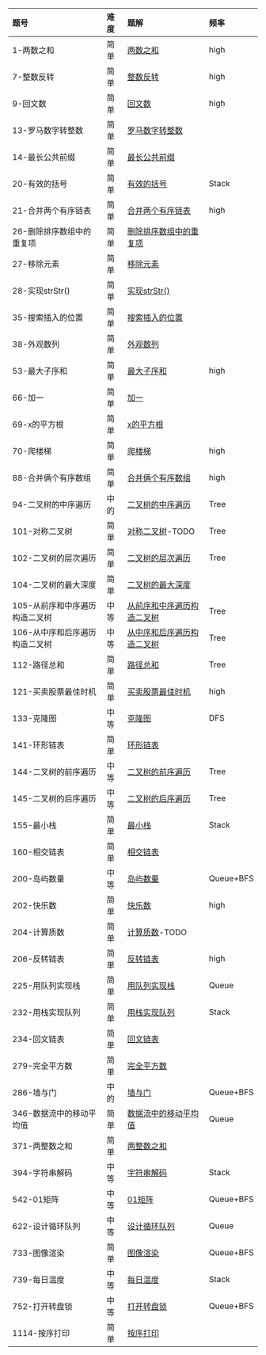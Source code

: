 | 题号 | 难度 | 题解 | 频率  |
| :------| :------ | :------ |  :------ |
| 1-两数之和 | 简单 | [两数之和](1/1.md) | high |
| 7-整数反转 | 简单 | [整数反转](7/7.md) | high |
| 9-回文数 | 简单 | [回文数](9/9.md) | high |
| 13-罗马数字转整数 | 简单 | [罗马数字转整数](13/13.md) | |
| 14-最长公共前缀 | 简单 | [最长公共前缀](14/14.md) |  |
| 20-有效的括号 | 简单 | [有效的括号](20/20.md) | Stack |
| 21-合并两个有序链表 | 简单 | [合并两个有序链表](21/21.md) | high |
| 26-删除排序数组中的重复项 | 简单 | [删除排序数组中的重复项](26/26.md) | |
| 27-移除元素 | 简单 | [移除元素](27/27.md) | |
| 28-实现strStr() | 简单 | [实现strStr()](28/28.md) |  |
| 35-搜索插入的位置 | 简单 | [搜索插入的位置](35/35.md) |  |
| 38-外观数列 | 简单 | [外观数列](38/38.md) |  |
| 53-最大子序和 | 简单 | [最大子序和](53/53.md) | high |
| 66-加一 | 简单 | [加一](66/66.md) |  |
| 69-x的平方根 | 简单 | [x的平方根](69/69.md) | |
| 70-爬楼梯 | 简单 | [爬楼梯](70/70.md) | high|
| 88-合并俩个有序数组 | 简单 | [合并俩个有序数组](88/88.md) | high|
| 94-二叉树的中序遍历 | 中的 | [二叉树的中序遍历](94/94.md) | Tree|
| 101-对称二叉树 | 简单 | [对称二叉树](101/101.md)-TODO |Tree |
| 102-二叉树的层次遍历 | 简单 | [二叉树的层次遍历](102/102.md) |Tree |
| 104-二叉树的最大深度 | 简单 | [二叉树的最大深度](104/104.md) |  |
| 105-从前序和中序遍历构造二叉树 | 中等 | [从前序和中序遍历构造二叉树](105/105.md) | Tree |
| 106-从中序和后序遍历构造二叉树 | 中等 | [从中序和后序遍历构造二叉树](106/106.md) | Tree |
| 112-路径总和 | 简单 | [路径总和](112/112.md) | Tree |
| 121-买卖股票最佳时机 | 简单 | [买卖股票最佳时机](121/121.md) | high |
| 133-克隆图 | 中等 | [克隆图](133/133.md) | DFS |
| 141-环形链表 | 简单 | [环形链表](141/141.md) |  |
| 144-二叉树的前序遍历 | 中等 | [二叉树的前序遍历](144/144.md) | Tree |
| 145-二叉树的后序遍历 | 中等 | [二叉树的后序遍历](145/145.md) | Tree |
| 155-最小栈 | 简单 | [最小栈](155/155.md) | Stack |
| 160-相交链表 | 简单 | [相交链表](160/160.md) |  |
| 200-岛屿数量 | 中等 | [岛屿数量](200/200.md) |Queue+BFS  |
| 202-快乐数 | 简单 | [快乐数](202/202.md) | high |
| 204-计算质数 | 简单 | [计算质数](204/204.md)-TODO | |
| 206-反转链表 | 简单 | [反转链表](206/206.md) | high |
| 225-用队列实现栈 | 简单 | [用队列实现栈](225/225.md) | Queue |
| 232-用栈实现队列 | 简单 | [用栈实现队列](232/232.md) | Stack |
| 234-回文链表 | 简单 | [回文链表](234/234.md) |  |
| 279-完全平方数 | 简单 | [完全平方数](279/279.md) |  |
| 286-墙与门 | 中的 | [墙与门](286/286.md) | Queue+BFS |
| 346-数据流中的移动平均值 | 简单 | [数据流中的移动平均值](346/346.md) | Queue |
| 371-两整数之和 | 简单 | [两整数之和](371/371.md) |  |
| 394-字符串解码 | 中等 | [字符串解码](394/394.md) | Stack |
| 542-01矩阵 | 中等 | [01矩阵](542/542.md) | Queue+BFS |
| 622-设计循环队列 | 中等 | [设计循环队列](622/622.md) | Queue |
| 733-图像渲染 | 简单 | [图像渲染](733/733.md) | Queue+BFS |
| 739-每日温度 | 中等 | [每日温度](739/730.md) | Stack |
| 752-打开转盘锁 | 中等 | [打开转盘锁](752/752.md) | Queue+BFS |
| 1114-按序打印 | 简单 | [按序打印](1114/1114.md) |  |
